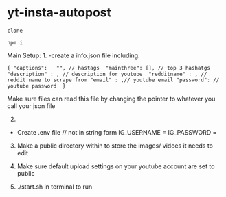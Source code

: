# yt-insta-autopost

`clone `

`npm i `

Main Setup:
1.
-create a info.json file including:
   
   `{
 "captions":   "", // hastags 
 "mainthree": [], // top 3 hashatgs
 "description" : , // description for youtube 
 "redditname" : , // reddit name to scrape from
 "email" : ,// youtube email
 "password": // youtube password 
}`

Make sure files can read this file by changing the pointer to whatever you call your json file

2.
- Create .env file 
  // not in string form 
  IG_USERNAME = 
  IG_PASSWORD = 
  
3. Make a public directory within to store the images/ vidoes it needs to edit

4. Make sure default upload settings on your youtube account are set to public

5. ./start.sh in terminal to run 

